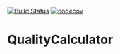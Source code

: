 [![Build Status](https://travis-ci.org/Andrzej1959/QualityCalculator.svg?branch=master)](https://travis-ci.org/Andrzej1959/QualityCalculator)
[![codecov](https://codecov.io/gh/Andrzej1959/QualityCalculator/branch/master/graph/badge.svg)](https://codecov.io/gh/Andrzej1959/QualityCalculator) 

# QualityCalculator
